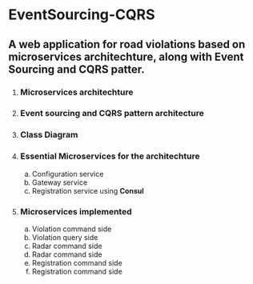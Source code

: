 # EventSourcing-CQRS
## A web application for road violations based on microservices architechture, along with Event Sourcing and CQRS patter.

<ol>
  <li>
    <h3>Microservices architechture</h3>
  </li>
  <li>
    <h3>Event sourcing and CQRS pattern architecture</h3>
  </li>
  <li>
    <h3>Class Diagram</h3>
  </li> 
  <li>
    <h3>Essential Microservices for the architechture</h3>
    <ol type="a">
      <li>Configuration service</li>
      <li>Gateway service</li>
      <li>Registration service using <b>Consul</b></li>
    </ol>
  </li>
  <li>
    <h3>Microservices implemented</h3>
    <ol type="a">
      <li>Violation command side</li>
      <li>Violation query side</li>
      <li>Radar command side</li>
      <li>Radar command side</li>
      <li>Registration command side</li>
      <li>Registration command side</li>
    </ol>
  </li>
</ol>
